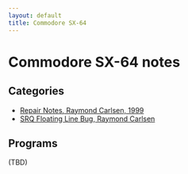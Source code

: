 ```yaml
---
layout: default
title: Commodore SX-64
---
```


# Commodore SX-64 notes

## Categories

 * [Repair Notes, Raymond Carlsen, 1999](repair_notes_carlsen)
 * [SRQ Floating Line Bug, Raymond Carlsen](srq_line_carlsen)

## Programs

(TBD)

